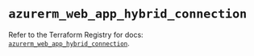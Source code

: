 # `azurerm_web_app_hybrid_connection`

Refer to the Terraform Registry for docs: [`azurerm_web_app_hybrid_connection`](https://registry.terraform.io/providers/hashicorp/azurerm/4.42.0/docs/resources/web_app_hybrid_connection).
